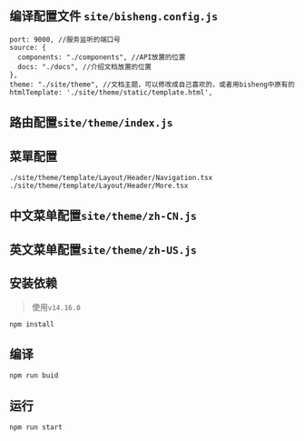 ##  编译配置文件 `site/bisheng.config.js`
```
port: 9000, //服务监听的端口号
source: {
  components: "./components", //API放置的位置
  docs: "./docs", //介绍文档放置的位置
},
theme: "./site/theme", //文档主题，可以修改成自己喜欢的，或者用bisheng中原有的
htmlTemplate: './site/theme/static/template.html',
```

## 路由配置`site/theme/index.js`

## 菜單配置
```
./site/theme/template/Layout/Header/Navigation.tsx
./site/theme/template/Layout/Header/More.tsx
```

## 中文菜单配置`site/theme/zh-CN.js`

## 英文菜单配置`site/theme/zh-US.js`

## 安装依赖
> 使用`v14.16.0`
```
npm install
```

## 编译
```
npm run buid
```

## 运行
```
npm run start
```
